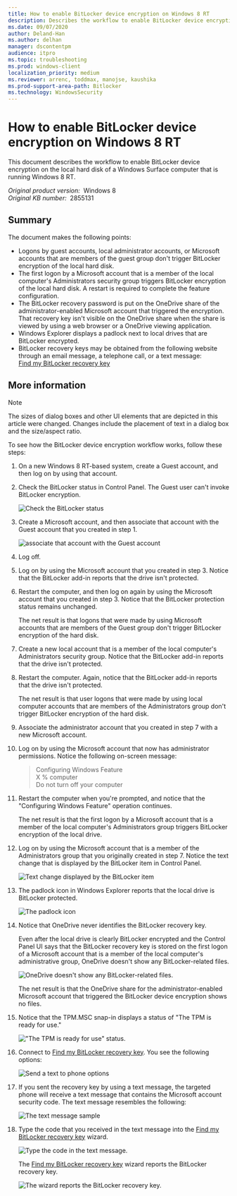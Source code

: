 ```yaml
---
title: How to enable BitLocker device encryption on Windows 8 RT
description: Describes the workflow to enable BitLocker device encryption on the local hard drive of a Windows Surface computer running the Windows 8 RT operating system.
ms.date: 09/07/2020
author: Deland-Han
ms.author: delhan
manager: dscontentpm
audience: itpro
ms.topic: troubleshooting
ms.prod: windows-client
localization_priority: medium
ms.reviewer: arrenc, toddmax, manojse, kaushika
ms.prod-support-area-path: Bitlocker
ms.technology: WindowsSecurity
---
```

# How to enable BitLocker device encryption on Windows 8 RT

This document describes the workflow to enable BitLocker device encryption on the local hard disk of a Windows Surface computer that is running Windows 8 RT.

_Original product version:_ &nbsp;Windows 8  
_Original KB number:_ &nbsp;2855131

## Summary

The document makes the following points:

- Logons by guest accounts, local administrator accounts, or Microsoft accounts that are members of the guest group don't trigger BitLocker encryption of the local hard disk.  
- The first logon by a Microsoft account that is a member of the local computer's Administrators security group triggers BitLocker encryption of the local hard disk. A restart is required to complete the feature configuration.  
- The BitLocker recovery password is put on the OneDrive share of the administrator-enabled Microsoft account that triggered the encryption. That recovery key isn't visible on the OneDrive share when the share is viewed by using a web browser or a OneDrive viewing application.
- Windows Explorer displays a padlock next to local drives that are BitLocker encrypted.  
- BitLocker recovery keys may be obtained from the following website through an email message, a telephone call, or a text message:  
    [Find my BitLocker recovery key](https://windows.microsoft.com/recoverykey)  

## More information

> [!NOTE]
> The sizes of dialog boxes and other UI elements that are depicted in this article were changed. Changes include the placement of text in a dialog box and the size/aspect ratio.  

To see how the BitLocker device encryption workflow works, follow these steps:

1. On a new Windows 8 RT-based system, create a Guest account, and then log on by using that account.  

2. Check the BitLocker status in Control Panel. The Guest user can't invoke BitLocker encryption.

    ![Check the BitLocker status](./media/enable-bitlocker-device-encryption-local-hard-disk/bitLocker-status.jpg)

3. Create a Microsoft account, and then associate that account with the Guest account that you created in step 1.

    ![associate that account with the Guest account](./media/enable-bitlocker-device-encryption-local-hard-disk/associate-accounts.jpg)

4. Log off.  

5. Log on by using the Microsoft account that you created in step 3. Notice that the BitLocker add-in reports that the drive isn't protected.  

6. Restart the computer, and then log on again by using the Microsoft account that you created in step 3. Notice that the BitLocker protection status remains unchanged.  

    The net result is that logons that were made by using Microsoft accounts that are members of the Guest group don't trigger BitLocker encryption of the hard disk.  

7. Create a new local account that is a member of the local computer's Administrators security group. Notice that the BitLocker add-in reports that the drive isn't protected.  

8. Restart the computer. Again, notice that the BitLocker add-in reports that the drive isn't protected.  

    The net result is that user logons that were made by using local computer accounts that are members of the Administrators group don't trigger BitLocker encryption of the hard disk.  

9. Associate the administrator account that you created in step 7 with a new Microsoft account.  

10. Log on by using the Microsoft account that now has administrator permissions. Notice the following on-screen message:

    > Configuring Windows Feature  
    X % computer  
    Do not turn off your computer  

11. Restart the computer when you're prompted, and notice that the "Configuring Windows Feature" operation continues.  

    The net result is that the first logon by a Microsoft account that is a member of the local computer's Administrators group triggers BitLocker encryption of the local drive.  

12. Log on by using the Microsoft account that is a member of the Administrators group that you originally created in step 7. Notice the text change that is displayed by the BitLocker item in Control Panel.

    ![Text change displayed by the BitLocker item](./media/enable-bitlocker-device-encryption-local-hard-disk/text-change.jpg)

13. The padlock icon in Windows Explorer reports that the local drive is BitLocker protected.

    ![The padlock icon](./media/enable-bitlocker-device-encryption-local-hard-disk/local-drive-protected.jpg)

14. Notice that OneDrive never identifies the BitLocker recovery key.

    Even after the local drive is clearly BitLocker encrypted and the Control Panel UI says that the BitLocker recovery key is stored on the first logon of a Microsoft account that is a member of the local computer's administrative group, OneDrive doesn't show any BitLocker-related files.  

    ![OneDrive doesn't show any BitLocker-related files.](./media/enable-bitlocker-device-encryption-local-hard-disk/no-bitlocker-related-files.jpg)

    The net result is that the OneDrive share for the administrator-enabled Microsoft account that triggered the BitLocker device encryption shows no files.  

15. Notice that the TPM.MSC snap-in displays a status of "The TPM is ready for use."

    !["The TPM is ready for use" status.](./media/enable-bitlocker-device-encryption-local-hard-disk/tpmmsc-snap-show-status.jpg)

16. Connect to [Find my BitLocker recovery key](https://windows.microsoft.com/recoverykey). You see the following options:  

    ![Send a text to phone options](./media/enable-bitlocker-device-encryption-local-hard-disk/send-text-to-phone.jpg)

17. If you sent the recovery key by using a text message, the targeted phone will receive a text message that contains the Microsoft account security code. The text message resembles the following:

    ![The text message sample](./media/enable-bitlocker-device-encryption-local-hard-disk/text-message.jpg)

18. Type the code that you received in the text message into the [Find my BitLocker recovery key](https://windows.microsoft.com/recoverykey) wizard.

    ![Type the code in the text message.](./media/enable-bitlocker-device-encryption-local-hard-disk/enter-code.jpg)

    The [Find my BitLocker recovery key](https://windows.microsoft.com/recoverykey)  wizard reports the BitLocker recovery key.

    ![The wizard reports the BitLocker recovery key.](./media/enable-bitlocker-device-encryption-local-hard-disk/recovery-key.jpg)
